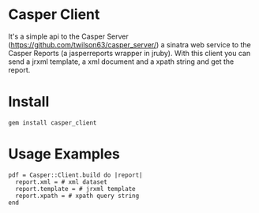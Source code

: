 # Casper Client

It's a simple api to the Casper Server (https://github.com/twilson63/casper_server/) a sinatra web service to the Casper Reports (a jasperreports wrapper in jruby).
With this client you can send a jrxml template, a xml document and a xpath string and get the report.

# Install

```
gem install casper_client
```

# Usage Examples

```
pdf = Casper::Client.build do |report|
  report.xml = # xml dataset
  report.template = # jrxml template
  report.xpath = # xpath query string
end
```